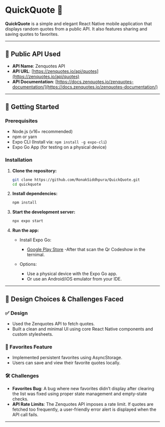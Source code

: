 
# QuickQuote 📜

**QuickQuote** is a simple and elegant React Native mobile application that displays random quotes from a public API. It also features sharing and saving quotes to favorites.

---

## 🔗 Public API Used

- **API Name**: Zenquotes API  
- **API URL**: [https://zenquotes.io/api/quotes](https://zenquotes.io/api/quotes)  
- **API Documentation**: [https://docs.zenquotes.io/zenquotes-documentation/](https://docs.zenquotes.io/zenquotes-documentation/)
  
---

## 🚀 Getting Started

### Prerequisites

- Node.js (v16+ recommended)
- npm or yarn
- Expo CLI (Install via: `npm install -g expo-cli`)
- Expo Go App (for testing on a physical device)

### Installation

1. **Clone the repository:**

   ```bash
   git clone https://github.com/RonakSiddhpura/QuickQuote.git
   cd quickquote
   ```

2. **Install dependencies:**

   ```bash
   npm install
   ```

3. **Start the development server:**

   ```bash
   npx expo start
   ```

4. **Run the app:**

   - Install Expo Go:
     - [Google Play Store](https://play.google.com/store/apps/details?id=host.exp.exponent&pcampaignid=web_share)
     -After that scan the Qr Codeshow in the ternimal. 

   - Options:
     - Use a physical device with the Expo Go app.
     - Or use an Android/iOS emulator from your IDE.

---

## 🎨 Design Choices & Challenges Faced

### ✅ Design

- Used the Zenquotes API to fetch quotes.
- Built a clean and minimal UI using core React Native components and custom stylesheets.

### 🌟 Favorites Feature

- Implemented persistent favorites using AsyncStorage.
- Users can save and view their favorite quotes locally.

### 🛠️ Challenges

- **Favorites Bug**: A bug where new favorites didn’t display after clearing the list was fixed using proper state management and empty-state checks.
- **API Rate Limits**: The Zenquotes API imposes a rate limit. If quotes are fetched too frequently, a user-friendly error alert is displayed when the API call fails.

---
